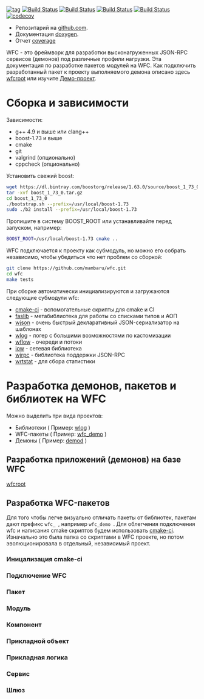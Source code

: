 
[![tag](https://img.shields.io/github/v/tag/mambaru/wfc.svg?sort=semver)](https://github.com/mambaru/wfc/tree/master)
[![Build Status](https://github.com/mambaru/wfc/workflows/C++%20CI/badge.svg?branch=master)](https://github.com/mambaru/wfc/tree/master)
[![Build Status](https://github.com/mambaru/wfc/workflows/C++%20CI/badge.svg?branch=mambaru)](https://github.com/mambaru/wfc/tree/mambaru)
[![Build Status](https://travis-ci.com/mambaru/wfc.svg?branch=master)](https://travis-ci.com/mambaru/wfc)
[![Build Status](https://travis-ci.com/mambaru/wfc.svg?branch=mambaru)](https://travis-ci.com/mambaru/wfc)
[![codecov](https://codecov.io/gh/mambaru/wfc/branch/master/graph/badge.svg)](https://codecov.io/gh/mambaru/wfc)

* Репозитарий на [github.com](https://github.com/mambaru/wfc).
* Документация [doxygen](https://mambaru.github.io/wfc/index.html).
* Отчет [coverage](https://mambaru.github.io/wfc/cov-report/index.html)


WFC - это фреймворк для разработки высконагруженных JSON-RPC сервисов (демонов) под различные профили нагрузки. Эта документация по разработке пакетов модулей на WFC. Как подключить разработанный пакет к проекту выполняемого демона описано здесь [wfcroot](https://github.com/mambaru/wfcroot) или изучите
[Демо-проект](https://github.com/mambaru/demod).

# Сборка и зависимости

Зависимости:

* g++ 4.9 и выше или clang++
* boost-1.73 и выше
* cmake
* git
* valgrind (опционально)
* cppcheck (опционально)

Установить свежий boost:

```bash
wget https://dl.bintray.com/boostorg/release/1.63.0/source/boost_1_73_0.tar.gz
tar -xvf boost_1_73_0.tar.gz
cd boost_1_73_0
./bootstrap.sh --prefix=/usr/local/boost-1.73
sudo ./b2 install --prefix=/usr/local/boost-1.73
```

Пропишите в систему BOOST_ROOT или устанавливайте перед запуском, например:
```bash
BOOST_ROOT=/usr/local/boost-1.73 cmake ..
```

WFC подключается к проекту как субмодуль, но можно его собрать независимо, чтобы убедиться что нет проблем со сборкой:

```bash
git clone https://github.com/mambaru/wfc.git
cd wfc
make tests
```

При сборке автоматически инициализируются и загружаются следующие субмодули wfc:
- [cmake-ci](https://github.com/mambaru/cmake-ci) - вспомогательные скрипты для cmake и CI
- [faslib](https://github.com/migashko/faslib) - метабиблиотека для работы со списками типов и АОП
- [wjson](https://github.com/mambaru/wjson) - очень быстрый декларативный JSON-сериализатор на шаблонах
- [wlog](https://github.com/mambaru/wlog) - логер с большими возможностями по кастомизации
- [wflow](https://github.com/mambaru/wflow) - очереди и потоки
- [iow](https://github.com/mambaru/iow) - сетевая библиотека
- [wjrpc](https://github.com/mambaru/wjrpc) - библиотека поддержки JSON-RPC
- [wrtstat](https://github.com/mambaru/wrtstat) - для сбора статистики


# Разработка демонов, пакетов и библиотек на WFC

Можно выделить три вида проектов:
* Библиотеки ( Пример: [wlog](https://github.com/mambaru/wlog) )
* WFC-пакеты ( Пример: [wfc_demo](https://github.com/mambaru/wfc_demo) )
* Демоны ( Пример: [demod](https://github.com/mambaru/demod) )

## Разработка приложений (демонов) на базе WFC

[wfcroot](https://github.com/mambaru/wrtstat)

## Разработка WFC-пакетов

Для того чтобы легче визуально отличать пакеты от библиотек, пакетам дают префикс `wfc_ `, например `wfc_demo `. Для облегчения подключения wfc и написания cmake скриптов будем использовать [cmake-ci](https://github.com/mambaru/cmake-ci). Изначально это была папка со скриптами в WFC проекте, но потом эволюционировала в отдельный, независимый проект.

### Иницализация cmake-ci

### Подключение WFC

### Пакет

### Модуль

### Компонент

### Прикладной объект

### Прикладная логика

### Сервис

### Шлюз


